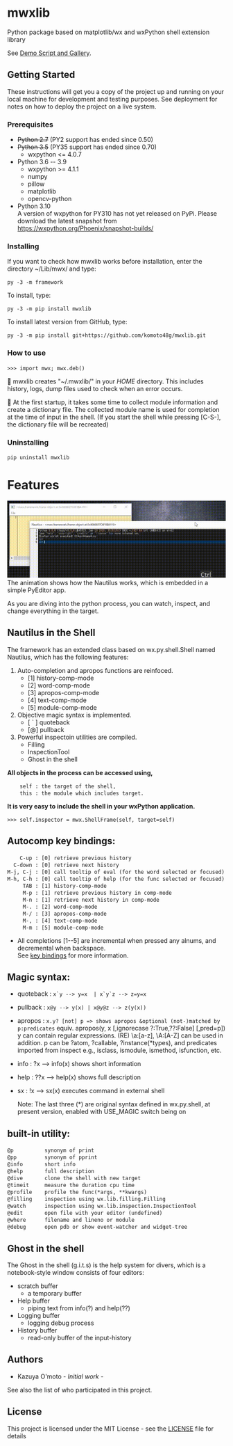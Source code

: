 # mwxlib

Python package based on matplotlib/wx and wxPython shell extension library

See [Demo Script and Gallery](./demo/readme.md).


## Getting Started

These instructions will get you a copy of the project up and running on your local machine for development and testing purposes. See deployment for notes on how to deploy the project on a live system.

### Prerequisites

- ~~Python 2.7~~ (PY2 support has ended since 0.50)
- ~~Python 3.5~~ (PY35 support has ended since 0.70)
    - wxpython <= 4.0.7
- Python 3.6 -- 3.9
    - wxpython >= 4.1.1
    - numpy
    - pillow
    - matplotlib
    - opencv-python
- Python 3.10  
    A version of wxpython for PY310 has not yet released on PyPi.
    Please download the latest  snapshot from https://wxpython.org/Phoenix/snapshot-builds/

### Installing

If you want to check how mwxlib works before installation,
enter the directory ~/Lib/mwx/ and type:
```
py -3 -m framework
```
To install, type:
```
py -3 -m pip install mwxlib
```
To install latest version from GitHub, type:
```
py -3 -m pip install git+https://github.com/komoto48g/mwxlib.git
```

### How to use

```
>>> import mwx; mwx.deb()
```

:memo: mwxlib creates "~/.mwxlib/" in your *HOME* directory.
This includes history, logs, dump files used to check when an error occurs.

:memo: At the first startup, it takes some time to collect module information and create a dictionary file.
The collected module name is used for completion at the time of input in the shell.
(If you start the shell while pressing [C-S-], the dictionary file will be recreated)

### Uninstalling
```
pip uninstall mwxlib
```


# Features

![intro](./demo/images/demo-shell.gif)
The animation shows how the Nautilus works, which is embedded in a simple PyEditor app.

As you are diving into the python process,
you can watch, inspect, and change everything in the target.


## Nautilus in the Shell

The framework has an extended class based on wx.py.shell.Shell named Nautilus,
which has the following features:

1. Auto-completion and apropos functions are reinfoced.
    - [1] history-comp-mode
    - [2] word-comp-mode
    - [3] apropos-comp-mode
    - [4] text-comp-mode
    - [5] module-comp-mode
2. Objective magic syntax is implemented.
    - [ ` ] quoteback
    - [@] pullback
3. Powerful inspectoin utilities are compiled.
    - Filling
    - InspectionTool
    - Ghost in the shell

**All objects in the process can be accessed using,**
```
    self : the target of the shell,
    this : the module which includes target.
```

**It is very easy to include the shell in your wxPython application.**
```
>>> self.inspector = mwx.ShellFrame(self, target=self)
```


## Autocomp key bindings:

        C-up : [0] retrieve previous history
      C-down : [0] retrieve next history
    M-j, C-j : [0] call tooltip of eval (for the word selected or focused)
    M-h, C-h : [0] call tooltip of help (for the func selected or focused)
         TAB : [1] history-comp-mode
         M-p : [1] retrieve previous history in comp-mode
         M-n : [1] retrieve next history in comp-mode
         M-. : [2] word-comp-mode
         M-/ : [3] apropos-comp-mode
         M-, : [4] text-comp-mode
         M-m : [5] module-comp-mode
  * All completions [1--5] are incremental when pressed any alnums, and decremental when backspace.  
See [key bindings](key-bindings.md) for more information.


## Magic syntax:

  - quoteback : ```x`y --> y=x  | x`y`z --> z=y=x```

  - pullback : ```x@y --> y(x) | x@y@z --> z(y(x))```

  - apropos : ```x.y? [not] p => shows apropos &optional (not-)matched by p:predicates```
                equiv. apropos(y, x [,ignorecase ?:True,??:False] [,pred=p])
                y can contain regular expressions.
                    (RE) \\a:[a-z], \\A:[A-Z] can be used in addition.
                p can be ?atom, ?callable, ?instance(*types), and
                    predicates imported from inspect
                    e.g., isclass, ismodule, ismethod, isfunction, etc.
  
  * info :  ?x --> info(x) shows short information
  * help : ??x --> help(x) shows full description
  * sx   :  !x --> sx(x) executes command in external shell
    
    Note: The last three (*) are original syntax defined in wx.py.shell,
    at present version, enabled with USE_MAGIC switch being on


## built-in utility:

    @p          synonym of print
    @pp         synonym of pprint
    @info       short info
    @help       full description
    @dive       clone the shell with new target
    @timeit     measure the duration cpu time
    @profile    profile the func(*args, **kwargs)
    @filling    inspection using wx.lib.filling.Filling
    @watch      inspection using wx.lib.inspection.InspectionTool
    @edit       open file with your editor (undefined)
    @where      filename and lineno or module
    @debug      open pdb or show event-watcher and widget-tree


## Ghost in the shell

The Ghost in the shell (g.i.t.s) is the help system for divers,
which is a notebook-style window consists of four editors:
- scratch buffer
    + a temporary buffer
- Help buffer
    + piping text from info(?) and help(??)
- Logging buffer
    + logging debug process
- History buffer
    + read-only buffer of the input-history


## Authors

* Kazuya O'moto - *Initial work* -

See also the list of who participated in this project.


## License

This project is licensed under the MIT License - see the [LICENSE](./LICENSE) file for details
